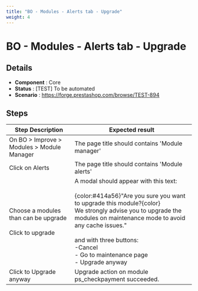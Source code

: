```yaml
---
title: "BO - Modules - Alerts tab - Upgrade"
weight: 4
---
```


# BO - Modules - Alerts tab - Upgrade
## Details
* **Component** : Core
* **Status** : [TEST] To be automated
* **Scenario** : https://forge.prestashop.com/browse/TEST-894

## Steps
| Step Description | Expected result |
| ----- | ----- |
| On BO > Improve >  Modules > Module Manager | The page title should contains 'Module manager' |
| Click on Alerts | The page title should contains 'Module alerts' |
| Choose a modules than can be upgrade <br><br>Click to upgrade | A modal should appear with this text:<br><br>{color:#414a56}"Are you sure you want to upgrade this module?{color}<br>We strongly advise you to upgrade the modules on maintenance mode to avoid any cache issues."<br><br>and with three buttons:<br>-Cancel<br> - Go to maintenance page<br> - Upgrade anyway |
| Click to Upgrade anyway | Upgrade action on module ps_checkpayment succeeded. |
